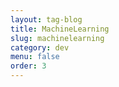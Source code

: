 ```yaml
---
layout: tag-blog
title: MachineLearning
slug: machinelearning
category: dev
menu: false
order: 3
---
```

